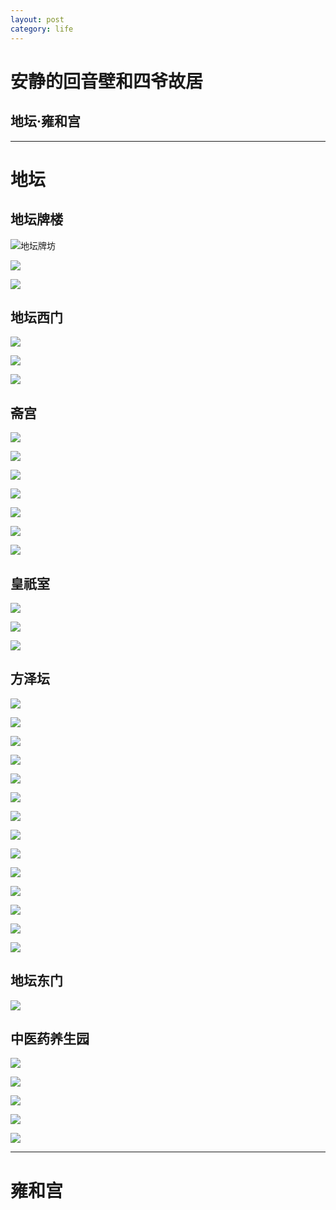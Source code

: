 ```yaml
---
layout: post
category: life
---
```


# 安静的回音壁和四爷故居
## 地坛·雍和宫
---

# 地坛

## 地坛牌楼

![地坛牌坊](http://ww2.sinaimg.cn/mw690/89d0a2e1jw1f99hrvbvlaj216p0sg4c2.jpg)

![](http://ww3.sinaimg.cn/mw690/89d0a2e1jw1f99hs1hd08j218g0tmh6r.jpg)

![](http://ww4.sinaimg.cn/mw690/89d0a2e1jw1f99hs4o2xqj218g0tmh3i.jpg)

## 地坛西门

![](http://ww4.sinaimg.cn/mw690/89d0a2e1jw1f99hs703lmj218g0tm12i.jpg)

![](http://ww1.sinaimg.cn/mw690/89d0a2e1jw1f99hs88rhwj218g0tmjyv.jpg)

![](http://ww3.sinaimg.cn/mw690/89d0a2e1jw1f99hu1rdw4j20wi17e7wh.jpg)

## 斋宫

![](http://ww2.sinaimg.cn/mw690/89d0a2e1jw1f99htpwvrdj218g0tm7gv.jpg)

![](http://ww4.sinaimg.cn/mw690/89d0a2e1jw1f99hsbgnc6j218g0tm7sm.jpg)

![](http://ww2.sinaimg.cn/mw690/89d0a2e1jw1f99htmkaa2j218g0tm1kg.jpg)

![](http://ww3.sinaimg.cn/mw690/89d0a2e1jw1f99hto72idj218g0tm7kk.jpg)

![](http://ww4.sinaimg.cn/mw690/89d0a2e1jw1f99htsdg09j215z0rzgzc.jpg)

![](http://ww3.sinaimg.cn/mw690/89d0a2e1jw1f99hu6fj0gj218g0xchdt.jpg)

![](http://ww3.sinaimg.cn/mw690/89d0a2e1jw1f99hv2oy3jj21kw16o1ky.jpg)

## 皇祇室

![](http://ww2.sinaimg.cn/mw690/89d0a2e1jw1f99hsnjas8j20ri0pcte7.jpg)

![](http://ww1.sinaimg.cn/mw690/89d0a2e1jw1f99hsmmt5tj218g0tmn5q.jpg)

![](http://ww2.sinaimg.cn/mw690/89d0a2e1jw1f99hspmshbj218g0tmgu4.jpg)

## 方泽坛

![](http://ww4.sinaimg.cn/mw690/89d0a2e1jw1f99hscwdgdj218g0tm13x.jpg)

![](http://ww4.sinaimg.cn/mw690/89d0a2e1jw1f99hse1vd7j218g0tmtji.jpg)

![](http://ww1.sinaimg.cn/mw690/89d0a2e1jw1f99hsf42ycj218g0tmqdc.jpg)

![](http://ww4.sinaimg.cn/mw690/89d0a2e1jw1f99hsfx9isj218g0tm46z.jpg)

![](http://ww4.sinaimg.cn/mw690/89d0a2e1jw1f99hshyuikj218g0tmn7r.jpg)

![](http://ww4.sinaimg.cn/mw690/89d0a2e1jw1f99hsjt8tij218g0tmwq8.jpg)

![](http://ww1.sinaimg.cn/mw690/89d0a2e1jw1f99hslhisvj21790staka.jpg)

![](http://ww3.sinaimg.cn/mw690/89d0a2e1jw1f99hti0gwfj218g0tmqt7.jpg)

![](http://ww1.sinaimg.cn/mw690/89d0a2e1jw1f99htuk5uzj218g0tm7tu.jpg)

![](http://ww4.sinaimg.cn/mw690/89d0a2e1jw1f99hucbgtdj21kw16ou0x.jpg)

![](http://ww4.sinaimg.cn/mw690/89d0a2e1jw1f99huizjsej21kw16ou0x.jpg)

![](http://ww3.sinaimg.cn/mw690/89d0a2e1jw1f99htjm9rij215h0rm4ct.jpg)

![](http://ww4.sinaimg.cn/mw690/89d0a2e1jw1f99htxgdy3j218g0xcu0t.jpg)

![](http://ww2.sinaimg.cn/mw690/89d0a2e1jw1f99hupylcpj21kw16ox6p.jpg)

## 地坛东门

![](http://ww1.sinaimg.cn/mw690/89d0a2e1jw1f99hsugdtlj218g0tm1kx.jpg)

## 中医药养生园

![](http://ww2.sinaimg.cn/mw690/89d0a2e1jw1f99hsznyohj218g0tmb27.jpg)

![](http://ww4.sinaimg.cn/mw690/89d0a2e1jw1f99ht3depxj218g0tm7ll.jpg)

![](http://ww1.sinaimg.cn/mw690/89d0a2e1jw1f99ht628bdj218g0tm7fs.jpg)

![](http://ww3.sinaimg.cn/mw690/89d0a2e1jw1f99ht9qh8oj215z0rz11x.jpg)

![](http://ww1.sinaimg.cn/mw690/89d0a2e1jw1f99htfh9pdj218g0tm1kx.jpg)

---

# 雍和宫
